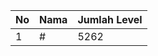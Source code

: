 | No | Nama            | Jumlah Level |
|----|-----------------|--------------|
| 1  | #    |    5262        |
